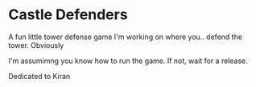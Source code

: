 # Castle Defenders

A fun little tower defense game I'm working on where you.. defend the tower. Obviously

I'm assumimng you know how to run the game. If not, wait for a release.


Dedicated to Kiran
